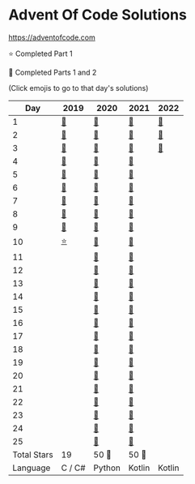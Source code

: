 # Advent Of Code Solutions

<https://adventofcode.com>

:star: Completed Part 1

:star2: Completed Parts 1 and 2

(Click emojis to go to that day's solutions)

| Day         | 2019                  | 2020                  | 2021                                          | 2022                                          |
| ----------- | --------------------- | --------------------- | --------------------------------------------- | --------------------------------------------- |
| 1           | [:star2:](2020/Day01) | [:star2:](2020/Day01) | [:star2:](2021/src/main/kotlin/days/Day01.kt) | [:star2:](2022/src/main/kotlin/days/Day01.kt) |
| 2           | [:star2:](2020/Day02) | [:star2:](2020/Day02) | [:star2:](2021/src/main/kotlin/days/Day02.kt) | [:star2:](2022/src/main/kotlin/days/Day02.kt) |
| 3           | [:star2:](2020/Day03) | [:star2:](2020/Day03) | [:star2:](2021/src/main/kotlin/days/Day03.kt) | [:star2:](2022/src/main/kotlin/days/Day03.kt) |
| 4           | [:star2:](2020/Day04) | [:star2:](2020/Day04) | [:star2:](2021/src/main/kotlin/days/Day04.kt) | |
| 5           | [:star2:](2020/Day05) | [:star2:](2020/Day05) | [:star2:](2021/src/main/kotlin/days/Day05.kt) | |
| 6           | [:star2:](2020/Day06) | [:star2:](2020/Day06) | [:star2:](2021/src/main/kotlin/days/Day06.kt) | |
| 7           | [:star2:](2020/Day07) | [:star2:](2020/Day07) | [:star2:](2021/src/main/kotlin/days/Day07.kt) | |
| 8           | [:star2:](2020/Day08) | [:star2:](2020/Day08) | [:star2:](2021/src/main/kotlin/days/Day08.kt) | |
| 9           | [:star2:](2020/Day09) | [:star2:](2020/Day09) | [:star2:](2021/src/main/kotlin/days/Day09.kt) | |
| 10          | [:star:](2020/Day10)  | [:star2:](2020/Day10) | [:star2:](2021/src/main/kotlin/days/Day10.kt) | |
| 11          |                       | [:star2:](2020/Day11) | [:star2:](2021/src/main/kotlin/days/Day11.kt) | |
| 12          |                       | [:star2:](2020/Day12) | [:star2:](2021/src/main/kotlin/days/Day12.kt) | |
| 13          |                       | [:star2:](2020/Day13) | [:star2:](2021/src/main/kotlin/days/Day13.kt) | |
| 14          |                       | [:star2:](2020/Day14) | [:star2:](2021/src/main/kotlin/days/Day14.kt) | |
| 15          |                       | [:star2:](2020/Day15) | [:star2:](2021/src/main/kotlin/days/Day15.kt) | |
| 16          |                       | [:star2:](2020/Day16) | [:star2:](2021/src/main/kotlin/days/Day16.kt) | |
| 17          |                       | [:star2:](2020/Day17) | [:star2:](2021/src/main/kotlin/days/Day17.kt) | |
| 18          |                       | [:star2:](2020/Day18) | [:star2:](2021/src/main/kotlin/days/Day18.kt) | |
| 19          |                       | [:star2:](2020/Day19) | [:star2:](2021/src/main/kotlin/days/Day19.kt) | |
| 20          |                       | [:star2:](2020/Day20) | [:star2:](2021/src/main/kotlin/days/Day20.kt) | |
| 21          |                       | [:star2:](2020/Day21) | [:star2:](2021/src/main/kotlin/days/Day21.kt) | |
| 22          |                       | [:star2:](2020/Day22) | [:star2:](2021/src/main/kotlin/days/Day22.kt) | |
| 23          |                       | [:star2:](2020/Day23) | [:star2:](2021/src/main/kotlin/days/Day23.kt) | |
| 24          |                       | [:star2:](2020/Day24) | [:star2:](2021/src/main/kotlin/days/Day24.kt) | |
| 25          |                       | [:star2:](2020/Day25) | [:star2:](2021/src/main/kotlin/days/Day25.kt) | |
| Total Stars | 19                    | 50 :tada:             | 50 :tada:                                     | |
| Language    | C / C#                | Python                | Kotlin                                        | Kotlin                                        |
